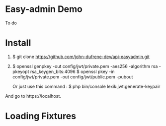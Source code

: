 Easy-admin Demo
=================

To do

Install
=======

1. 
    $ git clone https://github.com/john-dufrene-dev/api-easyadmin.git

2. 
    $ openssl genpkey -out config/jwt/private.pem -aes256 -algorithm rsa -pkeyopt rsa_keygen_bits:4096
    $ openssl pkey -in config/jwt/private.pem -out config/jwt/public.pem -pubout

    Or just use this command :
    $ php bin/console lexik:jwt:generate-keypair

And go to https://localhost.

Loading Fixtures
================